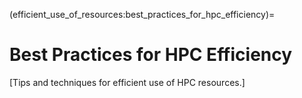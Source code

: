(efficient_use_of_resources:best_practices_for_hpc_efficiency)=
# Best Practices for HPC Efficiency

[Tips and techniques for efficient use of HPC resources.]